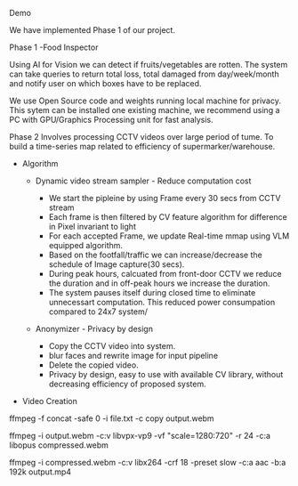 Demo

We have implemented Phase 1 of our project.

Phase 1 -Food Inspector

Using AI for Vision we can detect if fruits/vegetables are rotten. The system can take queries to return total loss, total damaged
from day/week/month and notify user on which boxes have to be replaced.

We use Open Source code and weights running local machine for privacy. This sytem can be installed one existing machine, we 
recommend using a PC with GPU/Graphics Processing unit for fast analysis.

Phase 2 
Involves processing CCTV videos over large period of tume. To build a time-series map related to efficiency of supermarker/warehouse.

- Algorithm
  - Dynamic video stream sampler - Reduce computation cost
    - We start the pipleine by using Frame every 30 secs from CCTV stream
    - Each frame is then filtered by CV feature algorithm for difference in Pixel invariant to light
    - For each accepted Frame, we update Real-time mmap using VLM equipped algorithm.
    - Based on the footfall/traffic we can increase/decrease the schedule of Image capture(30 secs).
    - During peak hours, calcuated from front-door CCTV we reduce the duration and in off-peak hours we increase the duration.
    - The system pauses itself during closed time to eliminate unnecessart computation. This reduced power consumpation compared to 24x7 system/

  - Anonymizer  - Privacy by design 
    - Copy the CCTV video into system.
    - blur faces and rewrite image for input pipeline
    - Delete the copied video.
    - Privacy by design, easy to use with available CV library, without decreasing efficiency of proposed system.



- Video Creation

ffmpeg -f concat -safe 0 -i file.txt -c copy output.webm

ffmpeg -i output.webm -c:v libvpx-vp9 -vf "scale=1280:720" -r 24 -c:a libopus compressed.webm

ffmpeg -i compressed.webm -c:v libx264 -crf 18 -preset slow -c:a aac -b:a 192k output.mp4

